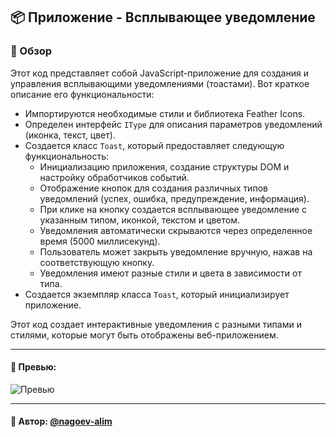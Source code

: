 ## 📦 Приложение - Всплывающее уведомление

### 🚀 Обзор
Этот код представляет собой JavaScript-приложение для создания и управления всплывающими уведомлениями (тоастами). Вот краткое описание его функциональности:

- Импортируются необходимые стили и библиотека Feather Icons.
- Определен интерфейс `IType` для описания параметров уведомлений (иконка, текст, цвет).
- Создается класс `Toast`, который предоставляет следующую функциональность:
    - Инициализацию приложения, создание структуры DOM и настройку обработчиков событий.
    - Отображение кнопок для создания различных типов уведомлений (успех, ошибка, предупреждение, информация).
    - При клике на кнопку создается всплывающее уведомление с указанным типом, иконкой, текстом и цветом.
    - Уведомления автоматически скрываются через определенное время (5000 миллисекунд).
    - Пользователь может закрыть уведомление вручную, нажав на соответствующую кнопку.
    - Уведомления имеют разные стили и цвета в зависимости от типа.
- Создается экземпляр класса `Toast`, который инициализирует приложение.

Этот код создает интерактивные уведомления с разными типами и стилями, которые могут быть отображены веб-приложением.

---

#### 🌄 Превью:

![Превью](https://lh3.googleusercontent.com/drive-viewer/AITFw-yYILKg6-7S1R2K7vST1r-HqvctyRGuQ2VLXB5q68sgiqsi80QAhaB-uFC39sz07aMTJFkjuQKhuenoZby24aDQ9Zhh=s1600)


-----

#### 🙌 Автор: [@nagoev-alim](https://github.com/nagoev-alim)

